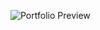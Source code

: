 ![Portfolio Preview]([https://github.com/Dharshini8703/Portfolio/blob/main/Screenshot%202025-02-23%20211045.png])
